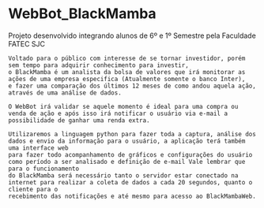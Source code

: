 # WebBot_BlackMamba

Projeto desenvolvido integrando alunos de 6º e 1º Semestre pela Faculdade FATEC SJC


    Voltado para o público com interesse de se tornar investidor, porém sem tempo para adquirir conhecimento para investir,
    o BlackMamba é um analista da bolsa de valores que irá monitorar as ações de uma empresa especifica (Atualmente somente o banco Inter),
    e fazer uma comparação dos últimos 12 meses de como andou aquela ação, através de uma análise de dados.
    
    O WebBot irá validar se aquele momento é ideal para uma compra ou venda de ação e após isso irá notificar o usuário via e-mail a possibilidade de ganhar uma renda extra.
    
	Utilizaremos a linguagem python para fazer toda a captura, análise dos dados e envio da informação para o usuário, a aplicação terá também uma interface web
	para fazer todo acompanhamento de gráficos e configurações do usuário como período a ser analisado e definição de e-mail Vale lembrar que para o funcionamento 
	do BlackMamba será necessário tanto o servidor estar conectado na internet para realizar a coleta de dados a cada 20 segundos, quanto o cliente para o 
	recebimento das notificações e até mesmo para acesso ao BlackMambaWeb. 

